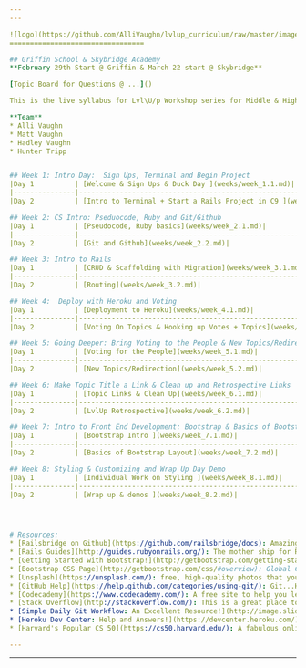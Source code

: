 ```yaml
---
---

![logo](https://github.com/AlliVaughn/lvlup_curriculum/raw/master/images/logo.png)
=================================

## Griffin School & Skybridge Academy 
**February 29th Start @ Griffin & March 22 start @ Skybridge**

[Topic Board for Questions @ ...]()

This is the live syllabus for Lvl\U/p Workshop series for Middle & High Schoolers. 

**Team**
* Alli Vaughn 
* Matt Vaughn
* Hadley Vaughn 
* Hunter Tripp


## Week 1: Intro Day:  Sign Ups, Terminal and Begin Project
|Day 1          | [Welcome & Sign Ups & Duck Day ](weeks/week_1.1.md)|
|---------------|----------------------------------------------------------------|
|Day 2          | [Intro to Terminal + Start a Rails Project in C9 ](weeks/week_1.2.md)|

## Week 2: CS Intro: Pseduocode, Ruby and Git/Github
|Day 1          | [Pseudocode, Ruby basics](weeks/week_2.1.md)|
|---------------|----------------------------------------------------------------|
|Day 2          | [Git and Github](weeks/week_2.2.md)|

## Week 3: Intro to Rails 
|Day 1          | [CRUD & Scaffolding with Migration](weeks/week_3.1.md)|
|---------------|----------------------------------------------------------------|
|Day 2          | [Routing](weeks/week_3.2.md)|

## Week 4:  Deploy with Heroku and Voting 
|Day 1          | [Deployment to Heroku](weeks/week_4.1.md)|
|---------------|----------------------------------------------------------------|
|Day 2          | [Voting On Topics & Hooking up Votes + Topics](weeks/week_4.2.md)|

## Week 5: Going Deeper: Bring Voting to the People & New Topics/Redirect to List
|Day 1          | [Voting for the People](weeks/week_5.1.md)|
|---------------|----------------------------------------------------------------|
|Day 2          | [New Topics/Redirection](weeks/week_5.2.md)|

## Week 6: Make Topic Title a Link & Clean up and Retrospective Links
|Day 1          | [Topic Links & Clean Up](weeks/week_6.1.md)|
|---------------|----------------------------------------------------------------|
|Day 2          | [LvlUp Retrospective](weeks/week_6.2.md)|

## Week 7: Intro to Front End Development: Bootstrap & Basics of Bootstrap Layout
|Day 1          | [Bootstrap Intro ](weeks/week_7.1.md)|
|---------------|----------------------------------------------------------------|
|Day 2          | [Basics of Bootstrap Layout](weeks/week_7.2.md)|

## Week 8: Styling & Customizing and Wrap Up Day Demo
|Day 1          | [Individual Work on Styling ](weeks/week_8.1.md)|
|---------------|----------------------------------------------------------------|
|Day 2          | [Wrap up & demos ](weeks/week_8.2.md)|




# Resources: 
* [Railsbridge on Github](https://github.com/railsbridge/docs): Amazing folks, without whom Lvl\U/p wouldn't exist! 
* [Rails Guides](http://guides.rubyonrails.org/): The mother ship for Rails!  
* [Getting Started with Bootstrap!](http://getbootstrap.com/getting-started/#examples): This is a great place for example code for learning to create more fun stuff on that front end!
* [Bootstrap CSS Page](http://getbootstrap.com/css/#overview): Global CSS settings, fundamental HTML elements styled and enhanced with extensible classes, and an advanced grid system. 
* [Unsplash](https://unsplash.com/): free, high-quality photos that you can download and use! 
* [GitHub Help](https://help.github.com/categories/using-git/): Git...Help. That easy! 
* [Codecademy](https://www.codecademy.com/): A free site to help you learn and practice coding! 
* [Stack Overflow](http://stackoverflow.com/): This is a great place to ask questions and get answers. 
* [Simple Daily Git Workflow: An Excellent Resource!](http://image.slidesharecdn.com/dcnyc10-gitingear-120510030924-phpapp02/95/git-in-gear-how-to-track-changes-travel-back-in-time-and-code-nicely-with-others-30-638.jpg?cb=1397421717)
* [Heroku Dev Center: Help and Answers!](https://devcenter.heroku.com/)
* [Harvard's Popular CS 50](https://cs50.harvard.edu/): A fabulous online open course on Computer Science! Highly Recommended! 

---
```

---





